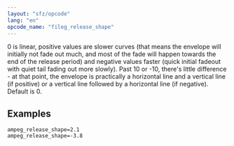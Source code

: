 ```yaml
---
layout: "sfz/opcode"
lang: "en"
opcode_name: "fileg_release_shape"
---
```

0 is linear, positive values are slower curves (that means the envelope will
initially not fade out much, and most of the fade will happen towards the end of
the release period) and negative values faster (quick initial fadeout with quiet
tail fading out more slowly). Past 10 or -10, there's little difference - at
that point, the envelope is practically a horizontal line and a vertical line
(if positive) or a vertical line followed by a horizontal line (if negative).
Default is 0.

## Examples

```
ampeg_release_shape=2.1
ampeg_release_shape=-3.8
```
